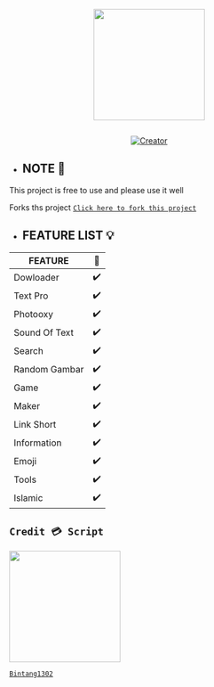 <p align="center">
<img src="https://avatars.githubusercontent.com/u/93582939?v=4" width="200" height="200" style/>
</p>
<p align="center">
  <a href="#"><img src="http://readme-typing-svg.herokuapp.com?color=d1fa02&center=true&vCenter=true&multiline=false&lines=Welcome+To+Data+ZeroOne+API+" alt="">
</p>
<p align="center">
<a href="https://github.com/Bintang1302"><img title="Creator" src="https://img.shields.io/badge/Creator-Bintang 1302-red.svg?style=for-the-badge&logo=github"></a>
</p>

* ## NOTE 📌

This project is free to use and please use it well

Forks ths project
    [`Click here to fork this project`](https://github.com/zeroonecraft/data-api/fork)<br>

* ## FEATURE LIST 💡

| FEATURE |🌱|
| ------------- | ------------- |
| Dowloader      |✔️|
| Text Pro       |✔️|
| Photooxy       |✔️|
| Sound Of Text  |✔️|
| Search         |✔️|
| Random Gambar  |✔️|
| Game           |✔️|
| Maker          |✔️|
| Link Short     |✔️|
| Information    |✔️|
| Emoji          |✔️|
| Tools          |✔️|
| Islamic        |✔️|

## ``Credit 💳 Script``

<img src="https://avatars.githubusercontent.com/Bintang1302" width="200" height="200">

[`Bintang1302`](https://github.com/Bintang1302)<br>
